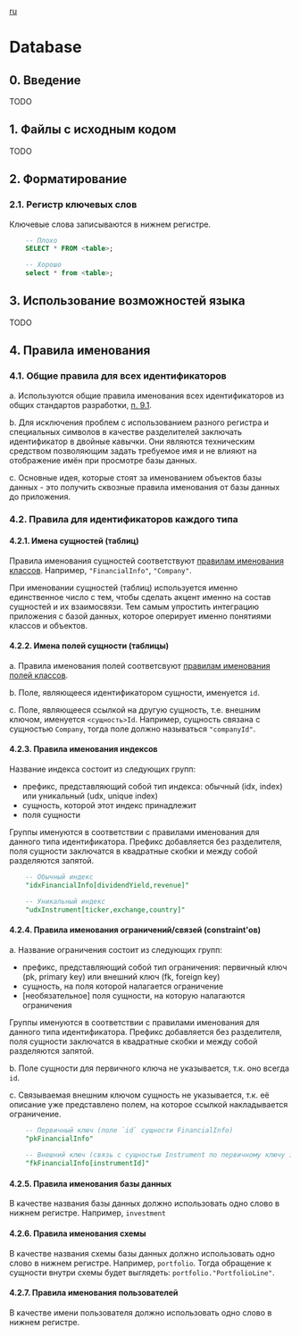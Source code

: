 [ru](./README.ru.md)

# Database

## 0. Введение

TODO

## 1. Файлы с исходным кодом

TODO

## 2. Форматирование

### 2.1. Регистр ключевых слов

Ключевые слова записываются в нижнем регистре.

```sql
    -- Плохо
    SELECT * FROM <table>;

    -- Хорошо
    select * from <table>;
```

## 3. Использование возможностей языка

TODO

## 4. Правила именования

### 4.1. Общие правила для всех идентификаторов

a. Используются общие правила именования всех идентификаторов из общих стандартов
разработки, [п. 9.1](../common/README.md#91-------).

b. Для исключения проблем с использованием разного регистра и специальных символов 
в качестве разделителей заключать идентификатор в двойные кавычки. Они являются
техническим средством позволяющим задать требуемое имя и не влияют на отображение
имён при просмотре базы данных.

c. Основные идея, которые стоят за именованием объектов базы данных - это получить
сквозные правила именования от базы данных до приложения. 

### 4.2. Правила для идентификаторов каждого типа

#### 4.2.1. Имена сущностей (таблиц)

Правила именования сущностей соответствуют [правилам именования классов](../scripts/README.ru.md#421----).
Например, `"FinancialInfo"`, `"Company"`.

При именовании сущностей (таблиц) используется именно единственное число с тем,
чтобы сделать акцент именно на состав сущностей и их взаимосвязи. Тем самым упростить
интеграцию приложения с базой данных, которое оперирует именно понятиями классов и 
объектов.

#### 4.2.2. Имена полей сущности (таблицы)

a. Правила именования полей соответсвуют 
[правилам именования полей классов](../scripts/README.ru.md#425--naming-convention---).

b. Поле, являющееся идентификатором сущности, именуется `id`.

c. Поле, являющееся ссылкой на другую сущность, т.е. внешним ключом, именуется `<сущность>Id`.
Например, сущность связана с сущностью `Company`, тогда поле должно называться `"companyId"`.

#### 4.2.3. Правила именования индексов

Название индекса состоит из следующих групп:
    
- префикс, представляющий собой тип индекса: обычный (idx, index) 
или уникальный (udx, unique index)
- сущность, которой этот индекс принадлежит
- поля сущности
    
Группы именуются в соответствии с правилами именования для данного типа идентификатора. 
Префикс добавляется без разделителя, поля сущности заключатся в квадратные скобки и
между собой разделяются запятой.

```sql
    -- Обычный индекс
    "idxFinancialInfo[dividendYield,revenue]"

    -- Уникальный индекс
    "udxInstrument[ticker,exchange,country]"
```

#### 4.2.4. Правила именования ограничений/связей (constraint'ов)

a. Название ограничения состоит из следующих групп:

- префикс, представляющий собой тип ограничения: первичный ключ (pk, primary key)
или внешний ключ (fk, foreign key)
- сущность, на поля которой налагается ограничение
- \[необязательное\] поля сущности, на которую налагаются ограничения

Группы именуются в соответствии с правилами именования для данного типа идентификатора. 
Префикс добавляется без разделителя, поля сущности заключатся в квадратные скобки и
между собой разделяются запятой.

b. Поле сущности для первичного ключа не указывается, т.к. оно всегда `id`.

c. Связываемая внешним ключом сущность не указывается, т.к. её описание уже
представлено полем, на которое ссылкой накладывается ограничение.

```sql
    -- Первичный ключ (поле `id` сущности FinancialInfo)
    "pkFinancialInfo"
    
    -- Внешний ключ (связь с сущностью Instrument по первичному ключу id)
    "fkFinancialInfo[instrumentId]"
```

#### 4.2.5. Правила именования базы данных

В качестве названия базы данных должно использовать одно слово в нижнем регистре.
Например, `investment`

#### 4.2.6. Правила именования схемы

В качестве названия схемы базы данных должно использовать одно слово в нижнем регистре.
Например, `portfolio`. Тогда обращение к сущности внутри схемы будет выглядеть:
`portfolio."PortfolioLine"`.

#### 4.2.7. Правила именования пользователей

В качестве имени пользователя должно использовать одно слово в нижнем регистре.
